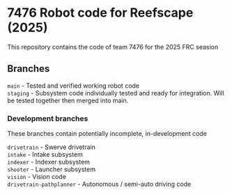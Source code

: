 # 7476 Robot code for Reefscape (2025)

This repository contains the code of team 7476 for the 2025 FRC seasion

## Branches
`main` - Tested and verified working robot code <br>
`staging` - Subsystem code individually tested and ready for integration. Will be tested together then merged into main.

### Development branches
These branches contain potentially incomplete, in-development code

`drivetrain` - Swerve drivetrain  
`intake` - Intake subsystem  
`indexer` - Indexer subsystem  
`shooter` - Launcher subsystem  
`vision` - Vision code  
`drivetrain-pathplanner` - Autonomous / semi-auto driving code  
